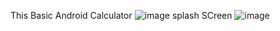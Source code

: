 This Basic Android Calculator
![image](https://github.com/pradumna16/Shadow_CalculaterNew/assets/68659582/c57f135f-7e81-4e47-b96e-faedfece0fb0)
splash SCreen
![image](https://github.com/pradumna16/Shadow_CalculaterNew/assets/68659582/27948812-52eb-4235-a0f7-1f263d366a41)
